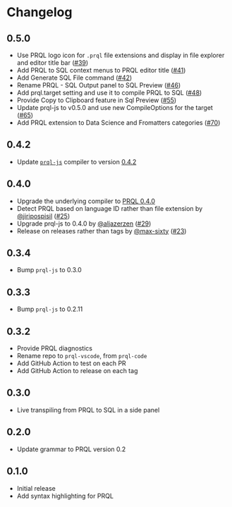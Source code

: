# Changelog

## 0.5.0

- Use PRQL logo icon for `.prql` file extensions and display in file explorer
  and editor title bar ([#39](https://github.com/PRQL/prql-vscode/issues/39))
- Add PRQL to SQL context menus to PRQL editor title
  ([#41](https://github.com/PRQL/prql-vscode/issues/41))
- Add Generate SQL File command
  ([#42](https://github.com/PRQL/prql-vscode/issues/42))
- Rename PRQL - SQL Output panel to SQL Preview
  ([#46](https://github.com/PRQL/prql-vscode/issues/46))
- Add prql.target setting and use it to compile PRQL to SQL
  ([#48](https://github.com/PRQL/prql-vscode/issues/48))
- Provide Copy to Clipboard feature in Sql Preview
  ([#55](https://github.com/PRQL/prql-vscode/issues/55))
- Update prql-js to v0.5.0 and use new CompileOptions for the target
  ([#65](https://github.com/PRQL/prql-vscode/issues/65))
- Add PRQL extension to Data Science and Fromatters categories
  ([#70](https://github.com/PRQL/prql-vscode/issues/70))

## 0.4.2

- Update [`prql-js`](https://github.com/PRQL/prql/tree/main/prql-js) compiler to
  version [0.4.2](https://github.com/PRQL/prql/releases/tag/0.4.2)

## 0.4.0

- Upgrade the underlying compiler to
  [PRQL 0.4.0](https://github.com/PRQL/prql/releases/tag/0.4.0)
- Detect PRQL based on language ID rather than file extension by
  [@jiripospisil](https://github.com/jiripospisil)
  ([#25](https://github.com/PRQL/prql-vscode/pull/25))
- Upgrade prql-js to 0.4.0 by [@aljazerzen](https://github.com/aljazerzen)
  ([#29](https://github.com/PRQL/prql-vscode/pull/29))
- Release on releases rather than tags by
  [@max-sixty](https://github.com/max-sixty)
  ([#23](https://github.com/PRQL/prql-vscode/pull/23))

## 0.3.4

- Bump `prql-js` to 0.3.0

## 0.3.3

- Bump `prql-js` to 0.2.11

## 0.3.2

- Provide PRQL diagnostics
- Rename repo to `prql-vscode`, from `prql-code`
- Add GitHub Action to test on each PR
- Add GitHub Action to release on each tag

## 0.3.0

- Live transpiling from PRQL to SQL in a side panel

## 0.2.0

- Update grammar to PRQL version 0.2

## 0.1.0

- Initial release
- Add syntax highlighting for PRQL
